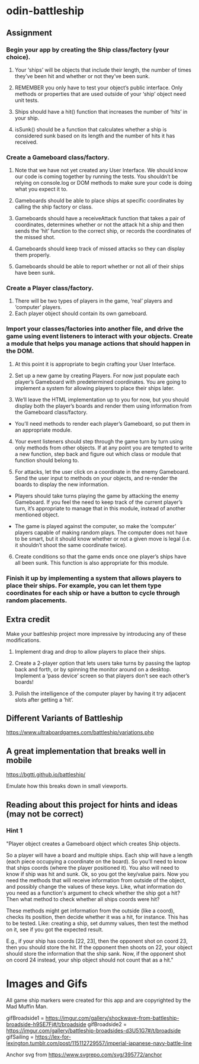 # odin-battleship

## Assignment

### Begin your app by creating the Ship class/factory (your choice).

1. Your ‘ships’ will be objects that include their length, the number of times they’ve been hit and whether or not they’ve been sunk.
2. REMEMBER you only have to test your object’s public interface. Only methods or properties that are used outside of your ‘ship’ object need unit tests.

3. Ships should have a hit() function that increases the number of ‘hits’ in your ship.

4. isSunk() should be a function that calculates whether a ship is considered sunk based on its length and the number of hits it has received.

### Create a Gameboard class/factory.

1. Note that we have not yet created any User Interface. We should know our code is coming together by running the tests. You shouldn’t be relying on console.log or DOM methods to make sure your code is doing what you expect it to.

2. Gameboards should be able to place ships at specific coordinates by calling the ship factory or class.

3. Gameboards should have a receiveAttack function that takes a pair of coordinates, determines whether or not the attack hit a ship and then sends the ‘hit’ function to the correct ship, or records the coordinates of the missed shot.

4. Gameboards should keep track of missed attacks so they can display them properly.

5. Gameboards should be able to report whether or not all of their ships have been sunk.

### Create a Player class/factory.

1. There will be two types of players in the game, ‘real’ players and ‘computer’ players.
2. Each player object should contain its own gameboard.

### Import your classes/factories into another file, and drive the game using event listeners to interact with your objects. Create a module that helps you manage actions that should happen in the DOM.

1. At this point it is appropriate to begin crafting your User Interface.

2. Set up a new game by creating Players. For now just populate each player’s Gameboard with predetermined coordinates. You are going to implement a system for allowing players to place their ships later.

3. We’ll leave the HTML implementation up to you for now, but you should display both the player’s boards and render them using information from the Gameboard class/factory.

- You’ll need methods to render each player’s Gameboard, so put them in an appropriate module.

4. Your event listeners should step through the game turn by turn using only methods from other objects. If at any point you are tempted to write a new function, step back and figure out which class or module that function should belong to.

5. For attacks, let the user click on a coordinate in the enemy Gameboard. Send the user input to methods on your objects, and re-render the boards to display the new information.

- Players should take turns playing the game by attacking the enemy Gameboard. If you feel the need to keep track of the current player’s turn, it’s appropriate to manage that in this module, instead of another mentioned object.

- The game is played against the computer, so make the ‘computer’ players capable of making random plays. The computer does not have to be smart, but it should know whether or not a given move is legal (i.e. it shouldn’t shoot the same coordinate twice).

6. Create conditions so that the game ends once one player’s ships have all been sunk. This function is also appropriate for this module.

### Finish it up by implementing a system that allows players to place their ships. For example, you can let them type coordinates for each ship or have a button to cycle through random placements.

## Extra credit

Make your battleship project more impressive by introducing any of these modifications.

1. Implement drag and drop to allow players to place their ships.

2. Create a 2-player option that lets users take turns by passing the laptop back and forth, or by spinning the monitor around on a desktop. Implement a ‘pass device’ screen so that players don’t see each other’s boards!

3. Polish the intelligence of the computer player by having it try adjacent slots after getting a ‘hit’.

## Different Variants of Battleship
https://www.ultraboardgames.com/battleship/variations.php

## A great implementation that breaks well in mobile
https://bgtti.github.io/battleship/

Emulate how this breaks down in small viewports.

## Reading about this project for hints and ideas (may not be correct)

### Hint 1
"Player object creates a Gameboard object which creates Ship objects.

So a player will have a board and multiple ships. Each ship will have a length (each piece occupying a coordinate on the board). So you'll need to know that ships coords (where the player positioned it). You also will need to know if ship was hit and sunk. Ok, so you got the key/value pairs. Now you need the methods that will receive information from outside of the object, and possibly change the values of these keys. Like, what information do you need as a function's argument to check whether the ship got a hit? Then what method to check whether all ships coords were hit?

These methods might get information from the outside (like a coord), checks its position, then decide whether it was a hit, for instance. This has to be tested. Like: creating a ship, set dummy values, then test the method on it, see if you got the expected result.

E.g., if your ship has coords [22, 23], then the opponent shot on coord 23, then you should store the hit. If the opponent then shoots on 22, your object should store the information that the ship sank. Now, if the opponent shot on coord 24 instead, your ship object should not count that as a hit."

# Images and Gifs
All game ship markers were created for this app and are copyrighted by the Mad Muffin Man. 

gifBroadside1 = https://imgur.com/gallery/shockwave-from-battleship-broadside-h9SE7Fj#/t/broadside
gifBroadside2 = https://imgur.com/gallery/battleship-broadsides-d3U51G7#/t/broadside
gifSailing = https://lex-for-lexington.tumblr.com/post/115112729557/imperial-japanese-navy-battle-line

Anchor svg from https://www.svgrepo.com/svg/395772/anchor
